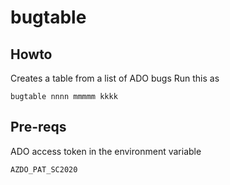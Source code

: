 bugtable
========
Howto
-----
Creates a table from a list of ADO bugs
Run this as
``` console
bugtable nnnn mmmmm kkkk
```

Pre-reqs
--------
ADO access token in the environment variable
```console
AZDO_PAT_SC2020
```
